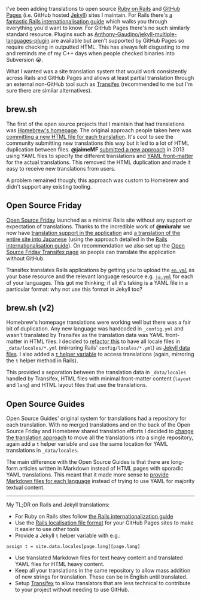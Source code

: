 I've been adding translations to open source [Ruby on Rails](http://rubyonrails.org) and [GitHub Pages](https://pages.github.com) (i.e. GitHub hosted [Jekyll](https://jekyllrb.com)) sites I maintain. For Rails there's [a fantastic Rails internationalisation guide](http://guides.rubyonrails.org/i18n.html) which walks you through everything you'd want to know. For GitHub Pages there's no such similarly standard resource. Plugins such as [Anthony-Gaudino/jekyll-multiple-languages-plugin](https://github.com/Anthony-Gaudino/jekyll-multiple-languages-plugin) are available but aren't supported by GitHub Pages so require checking in outputted HTML. This has always felt disgusting to me and reminds me of my C++ days when people checked binaries into Subversion 😭.

What I wanted was a site translation system that would work consistently across Rails and GitHub Pages and allows at least partial translation through an external non-GitHub tool such as [Transifex](https://www.transifex.com) (recommended to me but I'm sure there are similar alternatives).

## brew.sh

The first of the open source projects that I maintain that had translations was [Homebrew's homepage](https://brew.sh). The original approach people taken here was [committing a new HTML file for each translation](https://github.com/Homebrew/legacy-homebrew/pull/18660/files). It's cool to see the community submitting new translations this way but it led to a lot of HTML duplication between files. **@jaimeMF** [submitted a new approach](https://github.com/Homebrew/legacy-homebrew/pull/18972/files) in 2013 using YAML files to specify the different translations and [YAML front-matter](https://jekyllrb.com/docs/frontmatter/) for the actual translations. This removed the HTML duplication and made it easy to receive new translations from users.

A problem remained though; this approach was custom to Homebrew and didn't support any existing tooling.

## Open Source Friday

[Open Source Friday](https://opensourcefriday.com) launched as a minimal Rails site without any support or expectation of translations. Thanks to the incredible work of **@miurahr** we now have [translation support in the application](https://github.com/ossfriday/ossfriday/pull/138/files) and [a translation of the entire site into Japanese](https://github.com/ossfriday/ossfriday/pull/129/files) (using the approach detailed in the [Rails internationalisation guide](http://guides.rubyonrails.org/i18n.html)). On recommendation we also set up the [Open Source Friday Transifex page](https://www.transifex.com/github-open-source/open-source-friday/dashboard) so people can translate the application without GitHub.

Transifex translates Rails applications by getting you to upload the [`en.yml`](https://github.com/ossfriday/ossfriday/blob/master/config/locales/en.yml) as your base resource and the relevant language resource e.g. [`ja.yml`](https://github.com/ossfriday/ossfriday/blob/master/config/locales/ja.yml) for each of your languages. This got me thinking; if all it's taking is a YAML file in a particular format: why not use this format in Jekyll too?

## brew.sh (v2)

Homebrew's homepage translations were working well but there was a fair bit of duplication. Any new language was hardcoded in `_config.yml` and wasn't translated by Transifex as the translation data was YAML front-matter in HTML files. I decided to [refactor this](https://github.com/Homebrew/homebrew.github.io/pull/204/files) to have all locale files in `_data/locales/*.yml` (mirroring Rails' `config/locales/*.yml`) as [Jekyll data files](https://jekyllrb.com/docs/datafiles/). I also added a [`t` helper variable](https://github.com/Homebrew/homebrew.github.io/blob/bc5a12b3c94335a577629dbeffe225d88c000a75/_layouts/index.html#L4) to access translations (again, mirroring the `t` helper method in Rails).

This provided a separation between the translation data in `_data/locales` handled by Transifex, HTML files with minimal front-matter content (`layout` and `lang`) and HTML layout files that use the translations.

## Open Source Guides

Open Source Guides' original system for translations had a repository for each translation. With no merged translations and on the back of the Open Source Friday and Homebrew shared translation efforts I decided to [change the translation approach](https://github.com/github/opensource.guide/pull/543/files) to move all the translations into a single repository, again add a `t` helper variable and use the same location for YAML translations in `_data/locales`.

The main difference with the Open Source Guides is that there are long-form articles written in Markdown instead of HTML pages with sporadic YAML translations. This meant that it made more sense to [provide Markdown files for each language](https://github.com/github/opensource.guide/tree/master/_articles/es) instead of trying to use YAML for majority textual content.

---

My TL;DR on Rails and Jekyll translations:

- For Ruby on Rails sites follow [the Rails internationalization guide](http://guides.rubyonrails.org/i18n.html)
- Use the [Rails localisation file format](https://github.com/github/opensource.guide/blob/master/_data/locales/en.yml) for your GitHub Pages sites to make it easier to use other tools
- Provide a Jekyll `t` helper variable with e.g.:
```liquid
assign t = site.data.locales[page.lang][page.lang]
```
- Use translated Markdown files for text heavy content and translated YAML files for HTML heavy content.
- Keep all your translations in the same repository to allow mass addition of new strings for translation. These can be in English until translated.
- Setup [Transifex](https://www.transifex.com) to allow translators that are less technical to contribute to your project without needing to use GitHub.
